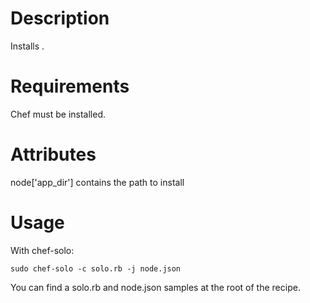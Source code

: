 Description
===========

Installs .

Requirements
============

Chef must be installed.

Attributes
==========

node['app_dir'] contains the path to install

Usage
=====

With chef-solo:

    sudo chef-solo -c solo.rb -j node.json

You can find a solo.rb and node.json samples at the root of the recipe.